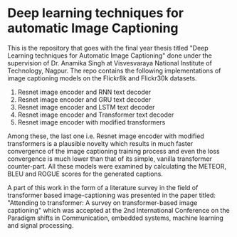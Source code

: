 # Deep learning techniques for automatic Image Captioning

This is the repository that goes with the final year thesis titled "Deep Learning techniques for Automatic Image Captioning" done under the supervision of Dr. Anamika Singh at Visvesvaraya National Institute of Technology, Nagpur.
The repo contains the following implementations of image captioning models on the Flickr8k and Flickr30k datasets.
1. Resnet image encoder and RNN text decoder
2. Resnet image encoder and GRU text decoder
3. Resnet image encoder and LSTM text decoder
4. Resnet image encoder and Transformer text decoder
5. Resnet image encoder with modified transformers 

Among these, the last one i.e. Resnet image encoder with modified transformers is a plausible novelty which results in much faster convergence of the image captioning training process and even the loss convergence is much lower than that of its simple, vanilla transformer counter-part. All these models were examined by calculating the METEOR, BLEU and ROGUE scores for the generated captions.

A part of this work in the form of a literature survey in the field of transformer based image-captioning was presented in the paper titled: "Attending to transformer: A survey on transformer-based image captioning" which was accepted at the 2nd International Conference on the Paradigm shifts in Communication, embedded systems, machine learning and signal processing. 

